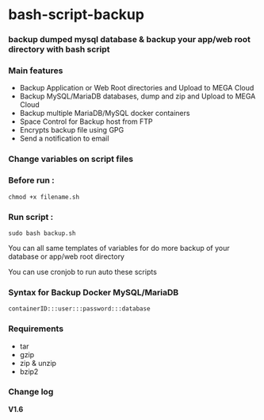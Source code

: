 # bash-script-backup
### backup dumped mysql database  &amp; backup your app/web root directory with bash script

### Main features

 - Backup Application or Web Root directories and Upload to MEGA Cloud
 - Backup MySQL/MariaDB databases, dump and zip and Upload to MEGA Cloud
 - Backup multiple MariaDB/MySQL docker containers
 - Space Control for Backup host from FTP
 - Encrypts backup file using GPG
 - Send a notification to email
   
### Change variables on script files

### Before run :
```
chmod +x filename.sh
```
### Run script : 
```
sudo bash backup.sh
```

You can all same templates of variables for do more backup of your database or app/web root directory

You can use cronjob to run auto these scripts

### Syntax for Backup Docker MySQL/MariaDB
```
containerID:::user:::password:::database
```

### Requirements

- tar
- gzip 
- zip & unzip
- bzip2


### Change log

**V1.6**
